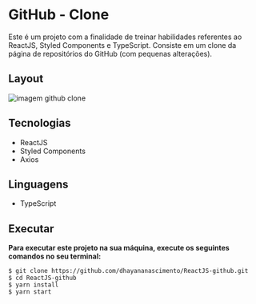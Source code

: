 # GitHub - Clone

Este é um projeto com a finalidade de treinar habilidades referentes ao ReactJS, Styled Components e TypeScript. Consiste em um clone da página de repositórios do GitHub (com pequenas alterações).

## Layout

<img src="github-clone.gif" alt= "imagem github clone">

## Tecnologias

- ReactJS
- Styled Components
- Axios

## Linguagens

- TypeScript

## Executar

**Para executar este projeto na sua máquina, execute os seguintes comandos no seu terminal:**

```
$ git clone https://github.com/dhayananascimento/ReactJS-github.git
$ cd ReactJS-github
$ yarn install
$ yarn start
```
